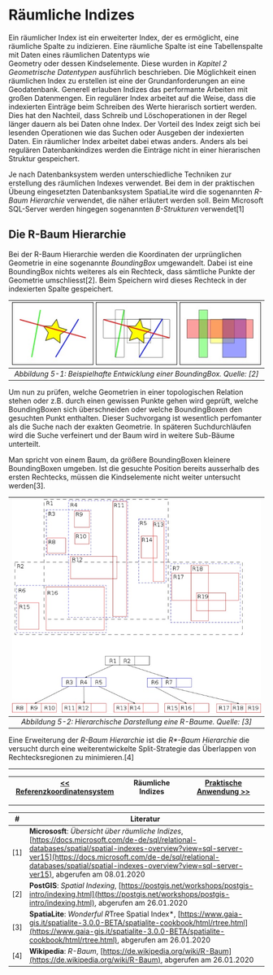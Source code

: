 # Räumliche Indizes

 Ein räumlicher Index ist ein erweiterter Index, der es ermöglicht, eine räumliche Spalte zu indizieren. Eine räumliche Spalte ist eine Tabellenspalte mit Daten eines räumlichen Datentyps wie  
 Geometry oder dessen Kindselemente. Diese wurden in *Kapitel 2 Geometrische Datentypen* ausführlich beschrieben. Die Möglichkeit einen räumlichen Index zu erstellen ist eine der Grundanforderungen an eine Geodatenbank. Generell erlauben Indizes das performante Arbeiten mit großen Datenmengen.
 Ein regulärer Index arbeitet auf die Weise, dass die indexierten Einträge beim Schreiben des Werte hierarisch sortiert werden. Dies hat den Nachteil, dass Schreib und Löschoperationen in der Regel länger dauern als bei Daten ohne Index. Der Vorteil des Index zeigt sich bei lesenden Operationen wie das Suchen oder Ausgeben der indexierten Daten. Ein räumlicher Index arbeitet dabei etwas anders.  Anders als bei regulären Datenbankindizes werden die Einträge nicht in einer hierarischen Struktur gespeichert.

 Je nach Datenbanksystem werden unterschiedliche Techniken zur erstellung des räumlichen Indexes verwendet. Bei dem in der praktischen Übeung eingesetzten Datenbanksystem SpatiaLite wird die sogenannten *R-Baum Hierarchie* verwendet, die näher erläutert werden soll. Beim Microsoft SQL-Server werden hingegen sogenannten *B-Strukturen* verwendet[1]

## Die R-Baum Hierarchie

Bei der R-Baum Hierarchie werden die Koordinaten der urprünglichen Geometrie in eine sogenannte *BoundingBox* umgewandelt. Dabei ist eine BoundingBox nichts weiteres als ein Rechteck, dass sämtliche Punkte der Geometrie umschliesst[2]. Beim Speichern wird dieses Rechteck in der indexierten Spalte gespeichert.

|![america_europa](img/bbox.jpg)|
|:--:|
|*Abbildung 5-1: Beispielhafte Entwicklung einer BoundingBox. Quelle: [2]*|

Um nun zu prüfen, welche Geometrien in einer topologischen Relation stehen oder z.B. durch einen gewissen Punkte gehen wird geprüft, welche BoundingBoxen sich überschneiden oder welche BoundingBoxen den gesuchten Punkt enthalten. Dieser Suchvorgang ist wesentlich perfomanter als die Suche nach der exakten Geometrie. In späteren Suchdurchläufen wird die Suche verfeinert und der Baum wird in weitere Sub-Bäume unterteilt.

Man spricht von einem Baum, da größere BoundingBoxen kleinere BoundingBoxen umgeben. Ist die gesuchte Position bereits ausserhalb des ersten Rechtecks, müssen die Kindselemente nicht weiter untersucht werden[3].

|![boundingbox_tree](img/rtree.jpg)|
|:--:|
|*Abbildung 5-2: Hierarchische Darstellung eine R-Baume. Quelle: [3]*|

 Eine Erweiterung der *R-Baum Hierarchie* ist die _R*-Baum Hierarchie_ die versucht durch eine weiterentwickelte Split-Strategie das Überlappen von Rechtecksregionen zu minimieren.[4]

---

| [<< Referenzkoordinatensystem](04_coordinate_system.md) | Räumliche Indizes | [Praktische Anwendung >>](06_exercise.md) |
|------------------------------------|------------|-------------------------------------|

---

| #   | Literatur            |
| --- |--------------------------------------------------------------------------------------------------------------------------------------------------------------------------------------------------|
| [1] | **Micrososft**: *Übersicht über räumliche Indizes*, [https://docs.microsoft.com/de-de/sql/relational-databases/spatial/spatial-indexes-overview?view=sql-server-ver15](https://docs.microsoft.com/de-de/sql/relational-databases/spatial/spatial-indexes-overview?view=sql-server-ver15), abgerufen am 08.01.2020  |
| [2] | **PostGIS**: *Spatial Indexing*, [https://postgis.net/workshops/postgis-intro/indexing.html](https://postgis.net/workshops/postgis-intro/indexing.html), abgerufen am 26.01.2020  |
| [3] | **SpatiaLite**: *Wonderful R*Tree Spatial Index*, [https://www.gaia-gis.it/spatialite-3.0.0-BETA/spatialite-cookbook/html/rtree.html](https://www.gaia-gis.it/spatialite-3.0.0-BETA/spatialite-cookbook/html/rtree.html), abgerufen am 26.01.2020  |
| [4] | **Wikipedia**: *R-Baum*, [https://de.wikipedia.org/wiki/R-Baum](https://de.wikipedia.org/wiki/R-Baum), abgerufen am 26.01.2020  |
